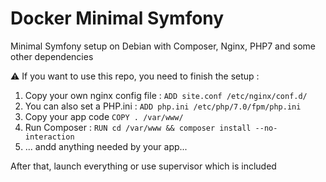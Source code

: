 # Docker Minimal Symfony
Minimal Symfony setup on Debian with Composer, Nginx, PHP7 and some other dependencies

:warning: If you want to use this repo, you need to finish the setup :

1. Copy your own nginx config file : ```ADD site.conf /etc/nginx/conf.d/```
2. You can also set a PHP.ini : ```ADD php.ini /etc/php/7.0/fpm/php.ini```
3. Copy your app code ```COPY . /var/www/```
4. Run Composer : ```RUN cd /var/www && composer install --no-interaction```
5. ... andd anything needed by your app...

After that, launch everything or use supervisor which is included
